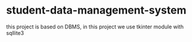 # student-data-management-system
this project is based on DBMS, in this project we use tkinter module with sqllite3
